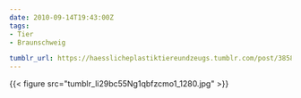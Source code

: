 ```yaml
---
date: 2010-09-14T19:43:00Z
tags:
- Tier
- Braunschweig

tumblr_url: https://haesslicheplastiktiereundzeugs.tumblr.com/post/3858722841
---
```

{{< figure src="tumblr_li29bc55Ng1qbfzcmo1_1280.jpg" >}}
